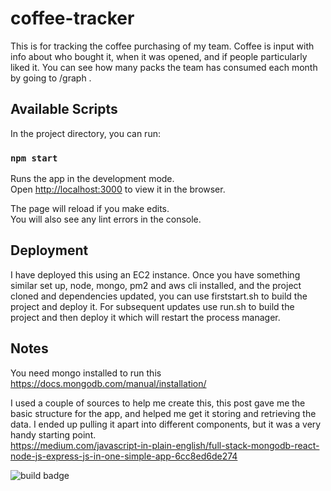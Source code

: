 # coffee-tracker

This is for tracking the coffee purchasing of my team. Coffee is input with info about who bought it, when it was opened, and if people particularly liked it. You can see how many packs the team has consumed each month by going to /graph .


## Available Scripts

In the project directory, you can run:

### `npm start`

Runs the app in the development mode.<br>
Open [http://localhost:3000](http://localhost:3000) to view it in the browser.

The page will reload if you make edits.<br>
You will also see any lint errors in the console.

## Deployment
I have deployed this using an EC2 instance. Once you have something similar set up, node, mongo, pm2 and aws cli installed, and the project cloned and dependencies updated, you can use firststart.sh to build the project and deploy it. For subsequent updates use run.sh to build the project and then deploy it which will restart the process manager.

## Notes

You need mongo installed to run this
https://docs.mongodb.com/manual/installation/

I used a couple of sources to help me create this, this post gave me the basic structure for the app, and helped me get it storing and retrieving the data. I ended up pulling it apart into different components, but it was a very handy starting point.<br>
https://medium.com/javascript-in-plain-english/full-stack-mongodb-react-node-js-express-js-in-one-simple-app-6cc8ed6de274

![build badge](https://codebuild.eu-west-2.amazonaws.com/badges?uuid=eyJlbmNyeXB0ZWREYXRhIjoiYVhYNVNyc295UnNMOFg5eW5VbTVOUExhVWtlQjVYaHZhTXB0cytnTjBGNWlrbzk0UUk4ZytuUCs4dmNmQXJxQ1pIbVl5RUR2L1hMTFpza2pDcVZIUFNBPSIsIml2UGFyYW1ldGVyU3BlYyI6IlN0NStzRmcrb0JxQlloV1kiLCJtYXRlcmlhbFNldFNlcmlhbCI6MX0%3D&branch=master)
